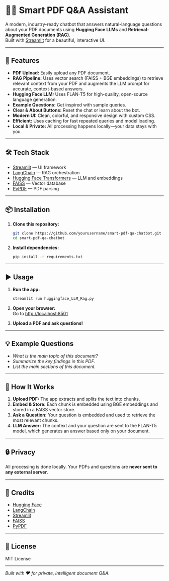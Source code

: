 # 📄💬 Smart PDF Q&A Assistant

A modern, industry-ready chatbot that answers natural-language questions about your PDF documents using **Hugging Face LLMs** and **Retrieval-Augmented Generation (RAG)**.  
Built with [Streamlit](https://streamlit.io/) for a beautiful, interactive UI.

---

## 🚀 Features

- **PDF Upload:** Easily upload any PDF document.
- **RAG Pipeline:** Uses vector search (FAISS + BGE embeddings) to retrieve relevant context from your PDF and augments the LLM prompt for accurate, context-based answers.
- **Hugging Face LLM:** Uses FLAN-T5 for high-quality, open-source language generation.
- **Example Questions:** Get inspired with sample queries.
- **Clear & About Buttons:** Reset the chat or learn about the bot.
- **Modern UI:** Clean, colorful, and responsive design with custom CSS.
- **Efficient:** Uses caching for fast repeated queries and model loading.
- **Local & Private:** All processing happens locally—your data stays with you.

---

## 🛠️ Tech Stack

- [Streamlit](https://streamlit.io/) — UI framework
- [LangChain](https://python.langchain.com/) — RAG orchestration
- [Hugging Face Transformers](https://huggingface.co/docs/transformers/index) — LLM and embeddings
- [FAISS](https://github.com/facebookresearch/faiss) — Vector database
- [PyPDF](https://pypdf.readthedocs.io/) — PDF parsing

---

## 📦 Installation

1. **Clone this repository:**
    ```bash
    git clone https://github.com/yourusername/smart-pdf-qa-chatbot.git
    cd smart-pdf-qa-chatbot
    ```

2. **Install dependencies:**
    ```bash
    pip install -r requirements.txt
    ```

---

## ▶️ Usage

1. **Run the app:**
    ```bash
    streamlit run huggingface_LLM_Rag.py
    ```

2. **Open your browser:**  
   Go to [http://localhost:8501](http://localhost:8501)

3. **Upload a PDF and ask questions!**

---

## 💡 Example Questions

- *What is the main topic of this document?*
- *Summarize the key findings in this PDF.*
- *List the main sections of this document.*

---

## 📝 How It Works

1. **Upload PDF:** The app extracts and splits the text into chunks.
2. **Embed & Store:** Each chunk is embedded using BGE embeddings and stored in a FAISS vector store.
3. **Ask a Question:** Your question is embedded and used to retrieve the most relevant chunks.
4. **LLM Answer:** The context and your question are sent to the FLAN-T5 model, which generates an answer based only on your document.

---

## 🔒 Privacy

All processing is done locally. Your PDFs and questions are **never sent to any external server**.

---

## 🤝 Credits

- [Hugging Face](https://huggingface.co/)
- [LangChain](https://python.langchain.com/)
- [Streamlit](https://streamlit.io/)
- [FAISS](https://github.com/facebookresearch/faiss)
- [PyPDF](https://pypdf.readthedocs.io/)

---

## 📜 License

MIT License

---

*Built with ❤️ for private, intelligent document Q&A.*